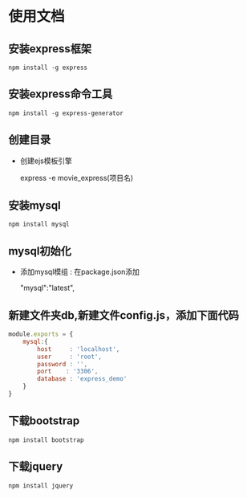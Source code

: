# 使用文档

## 安装express框架

    npm install -g express
  
## 安装express命令工具

    npm install -g express-generator

## 创建目录

- 创建ejs模板引擎

    express -e movie_express(项目名)
   
## 安装mysql
    
    npm install mysql

## mysql初始化

- 添加mysql模组 : 在package.json添加
    
    "mysql":"latest",

## 新建文件夹db,新建文件config.js，添加下面代码

````js
module.exports = {
    mysql:{
        host     : 'localhost',
        user     : 'root',
        password : '',
        port    : '3306',
        database : 'express_demo'
    }
}
````

## 下载bootstrap

    npm install bootstrap


## 下载jquery

    npm install jquery